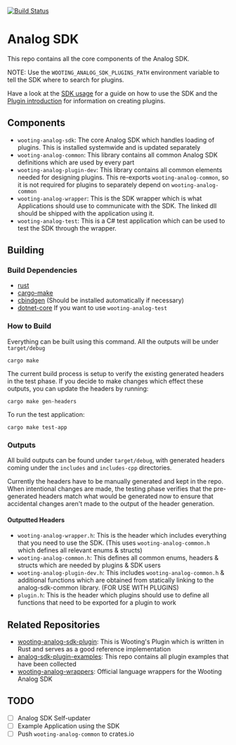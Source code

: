 [![Build Status](https://travis-ci.com/simon-wh/Analog-SDK.svg?token=cXSit4fro9HcRkW9M9xk&branch=master)](https://travis-ci.com/simon-wh/Analog-SDK)

# Analog SDK

This repo contains all the core components of the Analog SDK.

NOTE: Use the `WOOTING_ANALOG_SDK_PLUGINS_PATH` environment variable to tell the SDK where to search for plugins.

Have a look at the [SDK usage](SDK_USAGE.md) for a guide on how to use the SDK and the [Plugin introduction](PLUGINS.md) for information on creating plugins.

## Components
* `wooting-analog-sdk`: The core Analog SDK which handles loading of plugins. This is installed systemwide and is updated separately
* `wooting-analog-common`: This library contains all common Analog SDK definitions which are used by every part
* `wooting-analog-plugin-dev`: This library contains all common elements needed for designing plugins. This re-exports `wooting-analog-common`, so it is not required for plugins to separately depend on `wooting-analog-common`
* `wooting-analog-wrapper`: This is the SDK wrapper which is what Applications should use to communicate with the SDK. The linked dll should be shipped with the application using it.
* `wooting-analog-test`: This is a C# test application which can be used to test the SDK through the wrapper.

## Building 
### Build Dependencies
* [rust](https://www.rust-lang.org/)
* [cargo-make](https://github.com/sagiegurari/cargo-make)
* [cbindgen](https://github.com/eqrion/cbindgen) (Should be installed automatically if necessary)
* [dotnet-core](https://dotnet.microsoft.com/download) If you want to use `wooting-analog-test`


### How to Build
Everything can be built using this command. All the outputs will be under `target/debug`
```
cargo make
```

The current build process is setup to verify the existing generated headers in the test phase. If you decide to make changes which effect these outputs, you can update the headers by running:
```
cargo make gen-headers
```


To run the test application:
```
cargo make test-app
```

### Outputs
All build outputs can be found under `target/debug`, with generated headers coming under the `includes` and `includes-cpp` directories.

Currently the headers have to be manually generated and kept in the repo. When intentional changes are made, the testing phase verifies that the pre-generated headers match what would be generated now to ensure that accidental changes aren't made to the output of the header generation.

#### Outputted Headers
* `wooting-analog-wrapper.h`: This is the header which includes everything that you need to use the SDK. (This uses `wooting-analog-common.h` which defines all relevant enums & structs)
* `wooting-analog-common.h`: This defines all common enums, headers & structs which are needed by plugins & SDK users
* `wooting-analog-plugin-dev.h`: This includes `wooting-analog-common.h` & additional functions which are obtained from statically linking to the analog-sdk-common library. (FOR USE WITH PLUGINS)
* `plugin.h`: This is the header which plugins should use to define all functions that need to be exported for a plugin to work

## Related Repositories

* [wooting-analog-sdk-plugin](https://github.com/simon-wh/wooting-analog-sdk-plugin): This is Wooting's Plugin which is written in Rust and serves as a good reference implementation
* [analog-sdk-plugin-examples](https://github.com/simon-wh/analog-sdk-plugin-examples): This repo contains all plugin examples that have been collected
* [wooting-analog-wrappers](https://github.com/simon-wh/analog-sdk-wrappers): Official language wrappers for the Wooting Analog SDK



## TODO

- [ ] Analog SDK Self-updater
- [ ] Example Application using the SDK
- [ ] Push `wooting-analog-common` to crates.io
